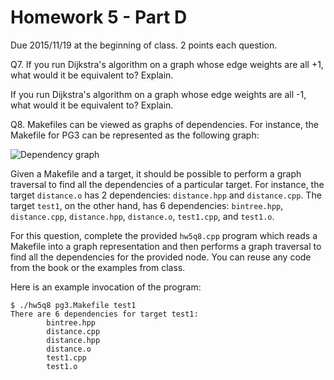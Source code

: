 Homework 5 - Part D
===================
Due 2015/11/19 at the beginning of class. 2 points each question.

Q7. If you run Dijkstra's algorithm on a graph whose edge weights are
all +1, what would it be equivalent to? Explain.




If you run Dijkstra's algorithm on a graph whose edge weights are all
-1, what would it be equivalent to? Explain.




Q8. Makefiles can be viewed as graphs of dependencies.  For instance,
the Makefile for PG3 can be represented as the following graph:

![Dependency graph](https://bitbucket.org/CSE-30331-FA15/cse-30331-fa15/raw/master/HW5/pg3.png)

Given a Makefile and a target, it should be possible to perform a
graph traversal to find all the dependencies of a particular target.
For instance, the target `distance.o` has 2 dependencies:
`distance.hpp` and `distance.cpp`.  The target `test1`, on the other
hand, has 6 dependencies: `bintree.hpp`, `distance.cpp`,
`distance.hpp`, `distance.o`, `test1.cpp`, and `test1.o`.

For this question, complete the provided `hw5q8.cpp` program which reads
a Makefile into a graph representation and then performs a graph
traversal to find all the dependencies for the provided node. You can
reuse any code from the book or the examples from class.

Here is an example invocation of the program:

```
$ ./hw5q8 pg3.Makefile test1
There are 6 dependencies for target test1:
        bintree.hpp
        distance.cpp
        distance.hpp
        distance.o
        test1.cpp
        test1.o
```
